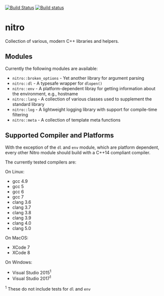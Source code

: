[![Build Status](https://travis-ci.org/tud-zih-energy/nitro.svg?branch=master)](https://travis-ci.org/tud-zih-energy/nitro)
[![Build status](https://ci.appveyor.com/api/projects/status/i8bo30mu0j95dh3k?svg=true)](https://ci.appveyor.com/project/bmario/nitro)

# nitro

Collection of various, modern C++ libraries and helpers.

## Modules

Currently the following modules are available:

*   `nitro::broken_options` - Yet another library for argument parsing
*   `nitro::dl` - A typesafe wrapper for `dlopen()`
*   `nitro::env` - A platform-dependent libray for getting information about the environment, e.g., hostname
*   `nitro::lang` - A collection of various classes used to supplement the standard library
*   `nitro::log` - A lightweight logging library with support for compile-time filtering
*   `nitro::meta` - A collection of template meta functions

## Supported Compiler and Platforms

With the exception of the `dl` and `env` module, which are platform dependent, every other Nitro module should build with a C++14 compliant compiler.

The currently tested compilers are:

On Linux:
*   gcc 4.9
*   gcc 5
*   gcc 6
*   gcc 7
*   clang 3.6
*   clang 3.7
*   clang 3.8
*   clang 3.9
*   clang 4.0
*   clang 5.0

On MacOS:
*   XCode 7
*   XCode 8

On Windows:
*   Visual Studio 2015<sup>1</sup>
*   Visual Studio 2017<sup>1</sup>

<sup>1</sup> These do not include tests for `dl` and `env`
